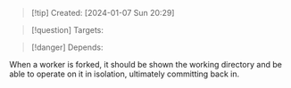 
>[!tip] Created: [2024-01-07 Sun 20:29]

>[!question] Targets: 

>[!danger] Depends: 

When a worker is forked, it should be shown the working directory and be able to operate on it in isolation, ultimately committing back in.
